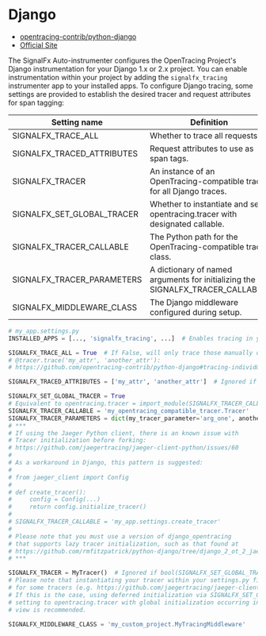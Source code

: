 # Django

- [opentracing-contrib/python-django](https://github.com/opentracing-contrib/python-django)
- [Official Site](https://www.djangoproject.com)

The SignalFx Auto-instrumenter configures the OpenTracing Project's Django instrumentation for your Django 1.x or
2.x project.  You can enable instrumentation within your project by adding the `signalfx_tracing` instrumenter
app to your installed apps.  To configure Django tracing, some settings are provided to establish
the desired tracer and request attributes for span tagging:

| Setting name | Definition | Default value |
| -------------|------------|---------------|
| SIGNALFX\_TRACE\_ALL | Whether to trace all requests. | `True` |
| SIGNALFX\_TRACED\_ATTRIBUTES | Request attributes to use as span tags. | `['path', 'method']` |
| SIGNALFX\_TRACER | An instance of an OpenTracing-compatible tracer for all Django traces. | `opentracing.tracer` |
| SIGNALFX\_SET\_GLOBAL\_TRACER | Whether to instantiate and set opentracing.tracer with designated callable. | `False` |
| SIGNALFX\_TRACER\_CALLABLE | The Python path for the OpenTracing-compatible tracer class. | `'opentracing.Tracer'` |
| SIGNALFX\_TRACER\_PARAMETERS | A dictionary of named arguments for initializing the SIGNALFX\_TRACER\_CALLABLE. | `{}` |
| SIGNALFX\_MIDDLEWARE\_CLASS | The Django middleware configured during setup.  | `'django_opentracing.OpenTracingMiddleware'` |

```python
# my_app.settings.py
INSTALLED_APPS = [..., 'signalfx_tracing', ...]  # Enables tracing in your application

SIGNALFX_TRACE_ALL = True  # If False, will only trace those manually decorated with
# @tracer.trace('my_attr', 'another_attr'):
# https://github.com/opentracing-contrib/python-django#tracing-individual-requests

SIGNALFX_TRACED_ATTRIBUTES = ['my_attr', 'another_attr']  # Ignored if SIGNALFX_TRACE_ALL is False.

SIGNALFX_SET_GLOBAL_TRACER = True
# Equivalent to opentracing.tracer = import_module(SIGNALFX_TRACER_CALLABLE)(**SIGNALFX_TRACER_PARAMETERS)
SIGNALFX_TRACER_CALLABLE = 'my_opentracing_compatible_tracer.Tracer'
SIGNALFX_TRACER_PARAMETERS = dict(my_tracer_parameter='arg_one', another_parameter='arg_two')
# ***
# If using the Jaeger Python client, there is an known issue with
# Tracer initialization before forking: 
# https://github.com/jaegertracing/jaeger-client-python/issues/60
#
# As a workaround in Django, this pattern is suggested:
#
# from jaeger_client import Config
#
# def create_tracer():
#     config = Config(...)
#     return config.initialize_tracer()
#
# SIGNALFX_TRACER_CALLABLE = 'my_app.settings.create_tracer'
#
# Please note that you must use a version of django_opentracing
# that supports lazy tracer initialization, such as that found at
# https://github.com/rmfitzpatrick/python-django/tree/django_2_ot_2_jaeger
# ***

SIGNALFX_TRACER = MyTracer()  # Ignored if bool(SIGNALFX_SET_GLOBAL_TRACER).
# Please note that instantiating your tracer within your settings.py file can be problematic
# for some tracers (e.g. https://github.com/jaegertracing/jaeger-client-python#wsgi).
# If this is the case, using deferred initialization via SIGNALFX_SET_GLOBAL_TRACER or
# setting to opentracing.tracer with global initialization occurring in a custom configuration
# view is recommended.

SIGNALFX_MIDDLEWARE_CLASS = 'my_custom_project.MyTracingMiddleware'
```
